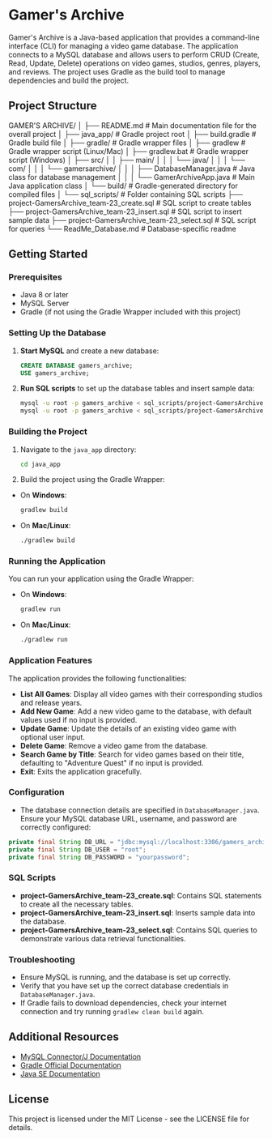 
# Gamer's Archive

Gamer's Archive is a Java-based application that provides a command-line interface (CLI) for managing a video game database. The application connects to a MySQL database and allows users to perform CRUD (Create, Read, Update, Delete) operations on video games, studios, genres, players, and reviews. The project uses Gradle as the build tool to manage dependencies and build the project.

## Project Structure

GAMER'S ARCHIVE/
│
├── README.md                          # Main documentation file for the overall project
│
├── java_app/                          # Gradle project root
│   ├── build.gradle                   # Gradle build file
│   ├── gradle/                        # Gradle wrapper files
│   ├── gradlew                        # Gradle wrapper script (Linux/Mac)
│   ├── gradlew.bat                    # Gradle wrapper script (Windows)
│   ├── src/
│   │   ├── main/
│   │   │   └── java/
│   │   │       └── com/
│   │   │           └── gamersarchive/
│   │   │               ├── DatabaseManager.java    # Java class for database management
│   │   │               └── GamerArchiveApp.java    # Main Java application class
│   └── build/                        # Gradle-generated directory for compiled files
│
└── sql_scripts/                      # Folder containing SQL scripts
    ├── project-GamersArchive_team-23_create.sql    # SQL script to create tables
    ├── project-GamersArchive_team-23_insert.sql    # SQL script to insert sample data
    ├── project-GamersArchive_team-23_select.sql    # SQL script for queries
    └── ReadMe_Database.md                          # Database-specific readme

## Getting Started

### Prerequisites

- Java 8 or later
- MySQL Server
- Gradle (if not using the Gradle Wrapper included with this project)

### Setting Up the Database

1. **Start MySQL** and create a new database:
   ```sql
   CREATE DATABASE gamers_archive;
   USE gamers_archive;
   ```
2. **Run SQL scripts** to set up the database tables and insert sample data:
   ```bash
   mysql -u root -p gamers_archive < sql_scripts/project-GamersArchive_team-23_create.sql
   mysql -u root -p gamers_archive < sql_scripts/project-GamersArchive_team-23_insert.sql
   ```
   
### Building the Project
1.  Navigate to the `java_app` directory:
    ```bash
    cd java_app
    ```
    
2.  Build the project using the Gradle Wrapper:
   
-   On **Windows**:
    ```bash
    gradlew build
    ```
    
-   On **Mac/Linux**:
    ```bash
    ./gradlew build
    ```

### Running the Application

You can run your application using the Gradle Wrapper:

-   On **Windows**:
    ```bash
    gradlew run
    ```
    
-   On **Mac/Linux**:
    ```bash
    ./gradlew run
    ```
    
### Application Features

The application provides the following functionalities:

- **List All Games**: Display all video games with their corresponding studios and release years.
- **Add New Game**: Add a new video game to the database, with default values used if no input is provided.
- **Update Game**: Update the details of an existing video game with optional user input.
- **Delete Game**: Remove a video game from the database.
- **Search Game by Title**: Search for video games based on their title, defaulting to "Adventure Quest" if no input is provided.
- **Exit**: Exits the application gracefully.

### Configuration

- The database connection details are specified in `DatabaseManager.java`. Ensure your MySQL database URL, username, and password are correctly configured:
```java
private final String DB_URL = "jdbc:mysql://localhost:3306/gamers_archive";
private final String DB_USER = "root";
private final String DB_PASSWORD = "yourpassword"; 
```

### SQL Scripts

- **project-GamersArchive_team-23_create.sql**: Contains SQL statements to create all the necessary tables.
- **project-GamersArchive_team-23_insert.sql**: Inserts sample data into the database.
- **project-GamersArchive_team-23_select.sql**: Contains SQL queries to demonstrate various data retrieval functionalities.

### Troubleshooting

- Ensure MySQL is running, and the database is set up correctly.
- Verify that you have set up the correct database credentials in `DatabaseManager.java`.
- If Gradle fails to download dependencies, check your internet connection and try running `gradlew clean build` again.

## Additional Resources

- [MySQL Connector/J Documentation](https://dev.mysql.com/doc/connector-j/en/)
- [Gradle Official Documentation](https://docs.gradle.org/current/userguide/userguide.html)
- [Java SE Documentation](https://docs.oracle.com/en/java/)

## License

This project is licensed under the MIT License - see the LICENSE file for details.
